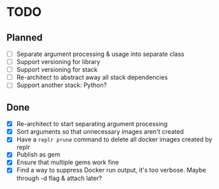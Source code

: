 # TODO

## Planned

- [ ] Separate argument processing & usage into separate class
- [ ] Support versioning for library
- [ ] Support versioning for stack
- [ ] Re-architect to abstract away all stack dependencies
- [ ] Support another stack: Python?

## Done

- [x] Re-architect to start separating argument processing
- [x] Sort arguments so that unnecessary images aren't created
- [x] Have a `replr prune` command to delete all docker images created by replr
- [x] Publish as gem
- [x] Ensure that multiple gems work fine
- [x] Find a way to suppress Docker run output, it's too verbose. Maybe through -d flag & attach later?
